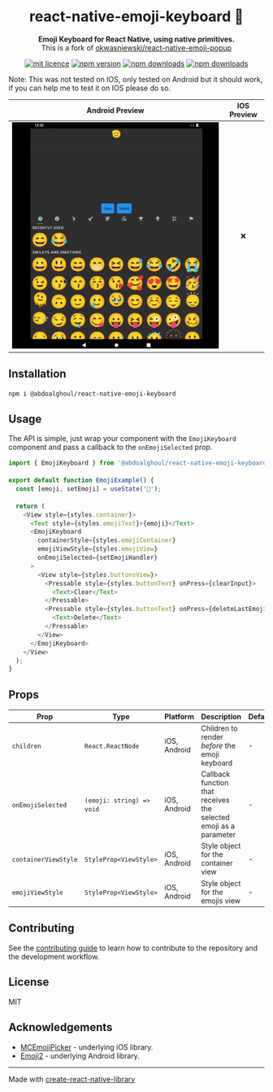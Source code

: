 <h1 align="center">
  react-native-emoji-keyboard 🌈
</h1>

<p align="center">
  <strong>Emoji Keyboard for React Native, using native primitives.
</strong><br>
This is a fork of <a href="https://github.com/okwasniewski/@abdoalghoul/react-native-emoji-keyboard">okwasniewski/react-native-emoji-popup</a>
</p>

<div align="center">

[![mit licence](https://img.shields.io/dub/l/vibe-d.svg?style=for-the-badge)](https://github.com/okwasniewski/@abdoalghoul/react-native-emoji-keyboard/blob/main/LICENSE)
[![npm version](https://img.shields.io/npm/v/@abdoalghoul/react-native-emoji-keyboard?style=for-the-badge)](https://www.npmjs.org/package/@abdoalghoul/react-native-emoji-keyboard)
[![npm downloads](https://img.shields.io/npm/dt/@abdoalghoul/react-native-emoji-keyboard.svg?style=for-the-badge)](https://www.npmjs.org/package/@abdoalghoul/react-native-emoji-keyboard)
[![npm downloads](https://img.shields.io/npm/dm/@abdoalghoul/react-native-emoji-keyboard.svg?style=for-the-badge)](https://www.npmjs.org/package/@abdoalghoul/react-native-emoji-keyboard)

</div>

Note: This was not tested on IOS, only tested on Android but it should work, if you can help me to test it on IOS please do so.

|                                     Android Preview                                      | IOS Preview |
| :--------------------------------------------------------------------------------------: | :---------: |
| <img alt="A Preview GIF showing the emoji keyboard" src="./example/android-preview.gif"> |     :x:     |

## Installation

```sh
npm i @abdoalghoul/react-native-emoji-keyboard
```

## Usage

The API is simple, just wrap your component with the `EmojiKeyboard` component and pass a callback to the `onEmojiSelected` prop.

```js
import { EmojiKeyboard } from '@abdoalghoul/react-native-emoji-keyboard';

export default function EmojiExample() {
  const [emoji, setEmoji] = useState('🫡');

  return (
    <View style={styles.container}>
      <Text style={styles.emojiText}>{emoji}</Text>
      <EmojiKeyboard
        containerStyle={styles.emojiContainer}
        emojiViewStyle={styles.emojiView}
        onEmojiSelected={setEmojiHandler}
      >
        <View style={styles.buttonsView}>
          <Pressable style={styles.buttonText} onPress={clearInput}>
            <Text>Clear</Text>
          </Pressable>
          <Pressable style={styles.buttonText} onPress={deleteLastEmoji}>
            <Text>Delete</Text>
          </Pressable>
        </View>
      </EmojiKeyboard>
    </View>
  );
}
```

## Props

| Prop                 | Type                      | Platform     | Description                                                       | Default |
| -------------------- | ------------------------- | ------------ | ----------------------------------------------------------------- | ------- |
| `children`           | `React.ReactNode`         | iOS, Android | Children to render _before_ the emoji keyboard                    | -       |
| `onEmojiSelected`    | `(emoji: string) => void` | iOS, Android | Callback function that receives the selected emoji as a parameter | -       |
| `containerViewStyle` | `StyleProp<ViewStyle>`    | iOS, Android | Style object for the container view                               | -       |
| `emojiViewStyle`     | `StyleProp<ViewStyle>`    | iOS, Android | Style object for the emojis view                                  | -       |

## Contributing

See the [contributing guide](CONTRIBUTING.md) to learn how to contribute to the repository and the development workflow.

## License

MIT

## Acknowledgements

- [MCEmojiPicker](https://github.com/izyumkin/MCEmojiPicker) - underlying iOS library.
- [Emoji2](https://developer.android.com/jetpack/androidx/releases/emoji2) - underlying Android library.

---

Made with [create-react-native-library](https://github.com/callstack/react-native-builder-bob)
